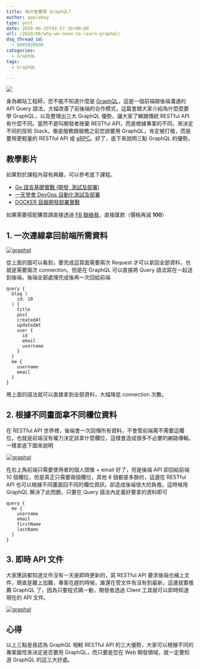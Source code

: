 ```yaml
---
title: 為什麼要學 GraphQL?
author: appleboy
type: post
date: 2020-06-20T04:57:38+00:00
url: /2020/06/why-we-need-to-learn-graphql/
dsq_thread_id:
  - 8085920699
categories:
  - GraphQL
tags:
  - GraphQL

---
```

[![][1]][1]

身為網站工程師，您不能不知道什麼是 [GraphQL][2]，這是一個前端跟後端溝通的 API Query 語法，大幅改善了前後端的合作模式，這篇會跟大家介紹為什麼麼要學 GraphQL，以及整理出三大 GraphQL 優勢，讓大家了解跟傳統 RESTful API 有什麼不同。當然不是叫開發者捨棄 RESTful API，而是根據專案的不同，來決定不同的技術 Stack。像是服務跟服務之前您說要用 GraphQL，肯定被打槍，而是要用更輕量的 RESTful API 或 [gRPC][3]。好了，底下來說明三點 GraphQL 的優勢。

<!--more-->

## 教學影片

如果對於課程內容有興趣，可以參考底下課程。

  * [Go 語言基礎實戰 (開發, 測試及部署)][4]
  * [一天學會 DevOps 自動化測試及部署][5]
  * [DOCKER 容器開發部署實戰][6]

如果需要搭配購買請直接透過 [FB 聯絡我][7]，直接匯款（價格再減 **100**）

## 1. 一次連線拿回前端所需資料

[![graphql][8]][8]

從上面的圖可以看到，要完成這頁面需要兩次 Request 才可以拿回全部資料，也就是需要兩次 connection。但是在 GraphQL 可以直接將 Query 語法寫在一起送到後端，後端全部處理完成後再一次回給前端

<pre><code class="language-bash">query {
  blog (
    id: 10
  ) {
    title
    post
    createdAt
    updatedAt
    user {
      id
      email
      username
    }
  }
  me {
    username
    email
  }
}</code></pre>

用上面的語法就可以直接拿到全部資料，大幅降低 connection 次數。

## 2. 根據不同畫面拿不同欄位資料

在 RESTful API 世界裡，後端會一次回傳所有資料，不會管前端需不需要這欄位，也就是前端沒有權力決定該拿什麼欄位，這樣會造成很多不必要的網路傳輸。一樣拿底下圖來說明

[![graphql][8]][8]

在右上角前端只需要使用者的個人頭像 + email 好了，但是後端 API 卻回給前端 10 個欄位，但是真正只需要兩個欄位，其他 8 個都是多餘的，這邊在 RESTful API 也可以根據不同畫面回不同的欄位資訊，卻造成後端很大的負擔。這時候用 GraphQL 解決了此問題，只要在 Query 語法內定義好要拿的資料即可

<pre><code class="language-bash">query {
  me {
    username
    email
    firstName
    lastName
  }
}</code></pre>

## 3. 即時 API 文件

大家應該都知道文件沒有一天是即時更新的，寫 RESTful API 要求後端也補上文件，簡直是難上加難，專案在趕的時候，誰還在管文件有沒有到最新，這邊就要推薦 GraphQL 了，因為只要程式碼一動，開發者透過 Client 工具就可以即時知道現在的 API 文件。

[![graphql][9]][9]

## 心得

以上三點是我認為 GraphQL 相較 RESTful API 的三大優勢，大家可以根據不同的專案屬性來決定是否要用 GraphQL，而只要是您在 Web 開發領域，就一定要知道 GraphQL 的這三大好處。

 [1]: https://lh3.googleusercontent.com/2N2CsbTrA9I78S376IqY4LYiw02t8a6xNwO96lZG3CAENy4bSX8dRFrdFYxQnmIesEjLBQoG1tccIjKF944I7M91-POoYrHhHOS6kgiuKt39QuTI5zZ9NSAjbCrQYmktjct3YZfiJ4I=w1920-h1080
 [2]: https://graphql.org/
 [3]: https://grpc.io/
 [4]: https://www.udemy.com/course/golang-fight/?couponCode=202006
 [5]: https://www.udemy.com/course/devops-oneday/?couponCode=202006
 [6]: https://www.udemy.com/course/docker-practice/?couponCode=202006
 [7]: http://facebook.com/appleboy46
 [8]: https://lh3.googleusercontent.com/mo43jp7WcXtcc5e69fIZnoooiLEpicPHGHUookRAy-tEbD_oXMI4PWYIoj8b9bUeiAWSTGFDBvcrK5b1U9v1LQQTVX3R_J2jgqDICksucKn_XvokhIdymMLyoIAKbxyEa3OI6XQfmc4=w1920-h1080 "graphql"
 [9]: https://lh3.googleusercontent.com/2x1n9mP0lov4WyQWaO8P3ieDWJqCnua0lOgc0DnmTOMbLrp-eedZhWqdNbZhORfyw6oGcMul29OMq7_S8p-YPpgqYe2LvTrYEKH6PnL7dQAlMhdwOuYaadK3NAfCAgScC8M7uFOQatQ=w1920-h1080 "graphql"